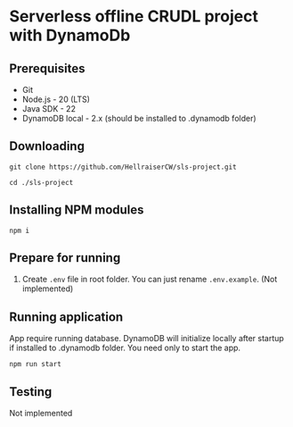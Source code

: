 # Serverless offline CRUDL project with DynamoDb

## Prerequisites

- Git
- Node.js - 20 (LTS)
- Java SDK - 22
- DynamoDB local - 2.x (should be installed to .dynamodb folder)

## Downloading

```
git clone https://github.com/HellraiserCW/sls-project.git
```

```
cd ./sls-project
```

## Installing NPM modules

```
npm i
```

## Prepare for running

1. Create `.env` file in root folder. You can just rename `.env.example`. (Not implemented)

## Running application

App require running database. DynamoDB will initialize locally after startup if installed to .dynamodb folder. You need only to start the app.

```
npm run start
```

## Testing

Not implemented
